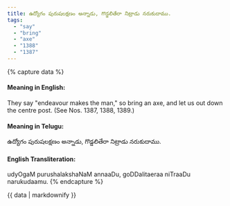 ```yaml
---
title: ఉద్యోగం పురుషలక్షణం అన్నాడు, గొడ్డలితేరా నిట్రాడు నరుకుదాము.
tags:
  - "say"
  - "bring"
  - "axe"
  - "1388"
  - "1387"
---
```


{% capture data %}
#### Meaning in English:
They say "endeavour makes the man," so bring an axe, and let us out down the centre post.
(See Nos. 1387, 1388, 1389.)

#### Meaning in Telugu:
ఉద్యోగం పురుషలక్షణం అన్నాడు, గొడ్డలితేరా నిట్రాడు నరుకుదాము.

#### English Transliteration:
udyOgaM purushalakshaNaM annaaDu, goDDalitaeraa niTraaDu narukudaamu.
{% endcapture %}

{{ data | markdownify }}

